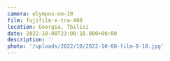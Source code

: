 ```yaml
---
camera: olympus-om-10
film: fujifilm-x-tra-400
location: Georgia, Tbilisi
date: 2022-10-08T23:00:18.000+00:00
description: ''
photo: '/uploads/2022/10/2022-10-08-film-8-18.jpg'
---
```

